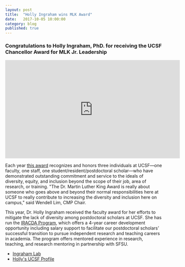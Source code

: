 ```yaml
---
layout: post
title:  "Holly Ingraham wins MLK Award"
date:   2017-10-05 10:00:00
category: blog
published: true
---
```


### Congratulations to Holly Ingraham, PhD. for receiving the UCSF Chancellor Award for MLK Jr. Leadership

<iframe width="560" height="315" src="https://www.youtube.com/embed/o1ojlqW01Ok?rel=0&amp;showinfo=0" frameborder="0" allowfullscreen></iframe>

Each year [this award](https://diversity.ucsf.edu/community/awards/3297581) recognizes and honors three individuals at UCSF—one faculty, one staff, one student/resident/postdoctoral scholar—who have demonstrated outstanding commitment and service to the ideals of diversity, equity, and inclusion beyond the scope of their job, area of research, or training. "The Dr. Martin Luther King Award is really about someone who goes above and beyond their normal responsibilities here at UCSF to really contribute to increasing the diversity and inclusion here on campus," said Wendell Lim, CMP Chair.

This year, Dr. Holly Ingraham received the faculty award for her efforts to mitigate the lack of diversity among postdoctoral scholars at UCSF. She has run the [IRACDA Program](http://iracda.ucsf.edu/), which offers a 4-year career development opportunity including salary support to facilitate our postdoctoral scholars’ successful transition to pursue independent research and teaching careers in academia. The program offers mentored experience in research, teaching, and research mentoring in partnership with SFSU.

- [Ingraham Lab](http://http://ingrahamlab.ucsf.edu//)
- [Holly's UCSF Profile](http://profiles.ucsf.edu/holly.ingraham)
